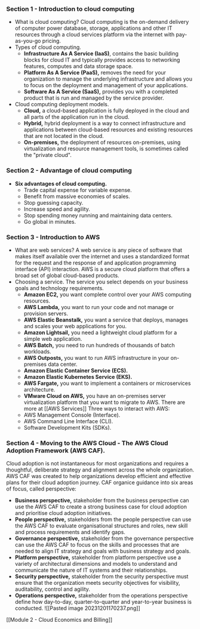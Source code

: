 ### Section 1 - Introduction to cloud computing
- What is cloud computing?
	Cloud computing is the on-demand delivery of computer power database, storage, applications and other IT resources through a cloud services platform via the internet with pay-as-you-go pricing.
- Types of cloud computing.
	- __Infrastructure As A Service (IaaS)__, contains the basic building blocks for cloud IT and typically provides access to networking features, computes and data storage space.
	- __Platform As A Service (PaaS),__ removes the need for your organization to manage the underlying infrastructure and allows you to focus on the deployment and management of your applications.
	- __Software As A Service (SaaS),__ provides you with a completed product that is run and managed by the service provider.
- Cloud computing deployment models.
	- __Cloud,__ a cloud-based application is fully deployed in the cloud and all parts of the application run in the cloud.
	- __Hybrid,__ hybrid deployment is a way to connect infrastructure and applications between cloud-based resources and existing resources that are not located in the cloud.
	- __On-premises,__ the deployment of resources on-premises, using virtualization and resource management tools, is sometimes called the "private cloud".
### Section 2 - Advantage of cloud computing
- __Six advantages of cloud computing.__
	- Trade capital expense for variable expense.
	- Benefit from massive economies of scales.
	- Stop guessing capacity.
	- Increase speed and agility.
	- Stop spending money running and maintaining data centers.
	- Go global in minutes.
### Section 3 - Introduction to AWS
- What are web services?
	A web service is any piece of software that makes itself available over the internet and uses a standardized format for the request and the response of and application programming interface (API) interaction.
	AWS is a secure cloud platform that offers a broad set of global cloud-based products.
- Choosing a service.
	The service you select depends on your business goals and technology requirements.
	- __Amazon EC2,__ you want complete control over your AWS computing resources.
	- __AWS Lambda,__ you want to run your code and not manage or provision servers.
	- __AWS Elastic Beanstalk,__ you want a service that deploys, manages and scales your web applications for you.
	- __Amazon Lightsail,__ you need a lightweight cloud platform for a simple web application.
	- __AWS Batch,__ you need to run hundreds of thousands of batch workloads.
	- __AWS Outposts,__ you want to run AWS infrastructure in your on-premises data center.
	- __Amazon Elastic Container Service (ECS).__
	- __Amazon Elastic Kubernetes Service (EKS).__
	- __AWS Fargate,__ you want to implement a containers or microservices architecture.
	- __VMware Cloud on AWS,__ you have an on-premises server virtualization platform that you want to migrate to AWS.
	There are more at [[AWS Services]]
	Three ways to interact with AWS:
	- AWS Management Console (Interface).
	- AWS Command Line Interface (CLI).
	- Software Development Kits (SDKs).
### Section 4 - Moving to the AWS Cloud - The AWS Cloud Adoption Framework (AWS CAF).
Cloud adoption is not instantaneous for most organizations and requires a thoughtful, deliberate strategy and alignment across the whole organization.
AWS CAF was created to help organizations develop efficient and effective plans for their cloud adoption journey. CAF organice guidance into six areas of focus, called perspective:
- __Business perspective,__ stakeholder from the business perspective can use the AWS CAF to create a strong business case for cloud adoption and prioritise cloud adoption initiatives.
- __People perspective,__ stakeholders from the people perspective can use the AWS CAF to evaluate organisational structures and roles, new skill and process requirements and identify gaps.
- __Governance perspective,__ stakeholder from the governance perspective can use the AWS CAF to focus on the skills and processes that are needed to align IT strategy and goals with business strategy and goals.
- __Platform perspective,__ stakeholder from platform perspective use a variety of architectural dimensions and models to understand and communicate the nature of IT systems and their relationships.
- __Security perspective,__ stakeholder from the security perspective must ensure that the organization meets security objectives for visibility, auditability, control and agility.
- __Operations perspective,__ stakeholder from the operations perspective define how day-to-day, quarter-to-quarter and year-to-year business is conducted.
![[Pasted image 20231201170237.png]]


[[Module 2 - Cloud Economics and Billing]]
